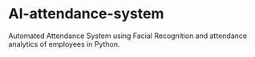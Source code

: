# AI-attendance-system
Automated Attendance System using Facial Recognition and attendance analytics of employees in Python.
